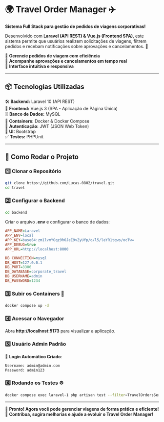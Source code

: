 # 🌍 Travel Order Manager ✈️  
**Sistema Full Stack para gestão de pedidos de viagens corporativas!**  

Desenvolvido com **Laravel (API REST) & Vue.js (Frontend SPA)**, este sistema permite que usuários realizem solicitações de viagens, filtrem pedidos e recebam notificações sobre aprovações e cancelamentos. 🚀  

🔹 **Gerencie pedidos de viagem com eficiência**  
🔹 **Acompanhe aprovações e cancelamentos em tempo real**  
🔹 **Interface intuitiva e responsiva**  

---

## 📦 Tecnologias Utilizadas  

🛠 **Backend:** Laravel 10 (API REST)  
🎨 **Frontend:** Vue.js 3 (SPA - Aplicação de Página Única)  
🗄 **Banco de Dados:** MySQL  
🐳 **Containers:** Docker & Docker Compose  
🔐 **Autenticação:** JWT (JSON Web Token)  
💎 **UI:** Bootstrap  
✅ **Testes:** PHPUnit  

---

## 🚀 Como Rodar o Projeto  

### 1️⃣ Clonar o Repositório  
```bash
git clone https://github.com/Lucas-0802/travel.git
cd travel
```

### 2️⃣ Configurar o Backend  
```bash
cd backend
```

Criar o arquivo **.env** e configurar o banco de dados:  

```ini
APP_NAME=Laravel
APP_ENV=local
APP_KEY=base64:zm1lvmYOqz9h6JeE9vZyUfp/o/l5/leYR1tqws/ocTw=
APP_DEBUG=true
APP_URL=http://localhost:8000

DB_CONNECTION=mysql
DB_HOST=127.0.0.1 
DB_PORT=3306
DB_DATABASE=corporate_travel
DB_USERNAME=admin
DB_PASSWORD=1234
```

### 3️⃣ Subir os Containers 🚢  
```bash
docker compose up -d
```

### 4️⃣ Acessar o Navegador  
Abra **http://localhost:5173** para visualizar a aplicação.  

### 5️⃣ Usuário Admin Padrão  
🔑 **Login Automático Criado**:  
```bash
Username: admin@admin.com
Password: admin123
```

### 6️⃣ Rodando os Testes ⚙️  
```bash
docker compose exec laravel-1 php artisan test --filter=TravelOrdersServiceTest
```

---

🎯 **Pronto! Agora você pode gerenciar viagens de forma prática e eficiente!**  
🚀 **Contribua, sugira melhorias e ajude a evoluir o Travel Order Manager!**  
